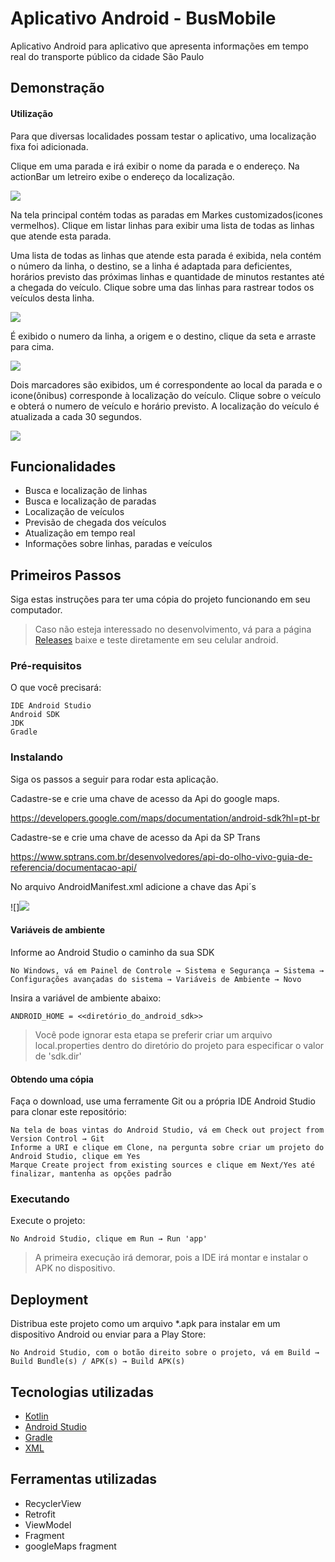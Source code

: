# Aplicativo Android - BusMobile


Aplicativo Android para aplicativo que apresenta informações em tempo real do transporte público da cidade São Paulo


## Demonstração

#### Utilização

Para que diversas localidades possam testar o aplicativo, uma localização fixa foi adicionada.



Clique em uma parada e irá exibir o nome da parada e o endereço. Na actionBar um letreiro exibe o endereço da localização.

![](https://github.com/thibbatista/BusMobile/blob/main/fotosReadMe/foto1.jpg)


Na tela principal contém todas as paradas em Markes customizados(icones vermelhos). Clique em listar linhas para exibir uma lista de todas as linhas que atende esta parada.



Uma lista de todas as linhas que atende esta parada é exibida, nela contém o número da linha, o destino, se a linha é adaptada para deficientes, horários previsto das próximas linhas e quantidade de minutos restantes até a chegada do veículo.
Clique sobre uma das linhas para rastrear todos os veículos desta linha.

 ![](https://github.com/thibbatista/BusMobile/blob/main/fotosReadMe/foto3.jpg)
 
É exibido o numero da linha, a origem e o destino, clique da seta e arraste para cima.

 ![](https://github.com/thibbatista/BusMobile/blob/main/fotosReadMe/foto4.jpg)
 
Dois marcadores são exibidos, um é correspondente ao local da parada e o icone(ônibus) corresponde à localização do veículo.
Clique sobre o veículo e obterá o numero de veículo e horário previsto.
A localização do veículo é atualizada a cada 30 segundos.

![](https://github.com/thibbatista/BusMobile/blob/main/fotosReadMe/foto5.jpg)



## Funcionalidades

* Busca e localização de linhas
* Busca e localização de paradas
* Localização de veículos
* Previsão de chegada dos veículos
* Atualização em tempo real
* Informações sobre linhas, paradas e veículos

## Primeiros Passos

Siga estas instruções para ter uma cópia do projeto funcionando em seu computador.

> Caso não esteja interessado no desenvolvimento, vá para a página [Releases](https://github.com/thibbatista/BusMobile/releases) baixe e teste diretamente em seu celular android.

### Pré-requisitos

O que você precisará:

```
IDE Android Studio
Android SDK
JDK
Gradle
```

### Instalando

Siga os passos a seguir para rodar esta aplicação.

Cadastre-se e crie uma chave de acesso da Api do google maps.

https://developers.google.com/maps/documentation/android-sdk?hl=pt-br

Cadastre-se e crie uma chave de acesso da Api da SP Trans

https://www.sptrans.com.br/desenvolvedores/api-do-olho-vivo-guia-de-referencia/documentacao-api/

No arquivo AndroidManifest.xml adicione a chave das Api´s

![]![](https://github.com/thibbatista/BusMobile/blob/main/fotosReadMe/manifest.png)


#### Variáveis de ambiente

Informe ao Android Studio o caminho da sua SDK

```
No Windows, vá em Painel de Controle → Sistema e Segurança → Sistema → Configurações avançadas do sistema → Variáveis de Ambiente → Novo
```

Insira a variável de ambiente abaixo:

```
ANDROID_HOME = <<diretório_do_android_sdk>>
```

> Você pode ignorar esta etapa se preferir criar um arquivo local.properties dentro do diretório do projeto para especificar o valor de 'sdk.dir'

#### Obtendo uma cópia

Faça o download, use uma ferramente Git ou a própria IDE Android Studio para clonar este repositório:

```
Na tela de boas vintas do Android Studio, vá em Check out project from Version Control → Git
Informe a URI e clique em Clone, na pergunta sobre criar um projeto do Android Studio, clique em Yes
Marque Create project from existing sources e clique em Next/Yes até finalizar, mantenha as opções padrão
```

### Executando

Execute o projeto:

```
No Android Studio, clique em Run → Run 'app'
```

> A primeira execução irá demorar, pois a IDE irá montar e instalar o APK no dispositivo.


## Deployment

Distribua este projeto como um arquivo *.apk para instalar em um dispositivo Android ou enviar para a Play Store:

```
No Android Studio, com o botão direito sobre o projeto, vá em Build → Build Bundle(s) / APK(s) → Build APK(s)
```

## Tecnologias utilizadas

* [Kotlin](https://kotlinlang.org/)
* [Android Studio](https://developer.android.com/studio)
* [Gradle](https://gradle.org/)
* [XML](https://fontawesome.com/)

## Ferramentas utilizadas

* RecyclerView
* Retrofit
* ViewModel
* Fragment
* googleMaps fragment



